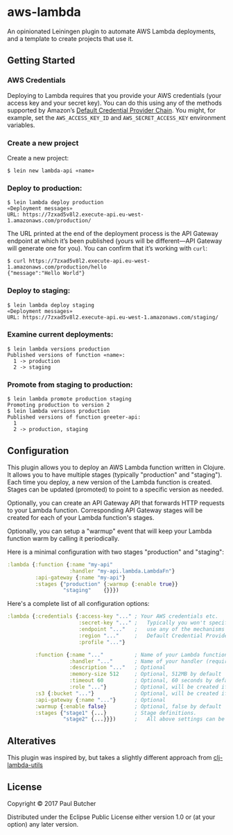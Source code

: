 # aws-lambda

An opinionated Leiningen plugin to automate AWS Lambda deployments, and a template to create projects that use it.

## Getting Started

### AWS Credentials

Deploying to Lambda requires that you provide your AWS credentials (your access key and your secret key). You can do this using any of the methods supported by Amazon’s [Default Credential Provider Chain](http://docs.aws.amazon.com/sdk-for-java/v1/developer-guide/credentials.html#credentials-default). You might, for example, set the `AWS_ACCESS_KEY_ID` and `AWS_SECRET_ACCESS_KEY` environment variables.

### Create a new project

Create a new project:

```ShellSession
$ lein new lambda-api «name»
```

### Deploy to production:

```ShellSession
$ lein lambda deploy production
«Deployment messages»
URL: https://7zxad5v8l2.execute-api.eu-west-1.amazonaws.com/production/
```

The URL printed at the end of the deployment process is the API Gateway endpoint at which it’s been published (yours will be different—API Gateway will generate one for you). You can confirm that it’s working with `curl`:

```ShellSession
$ curl https://7zxad5v8l2.execute-api.eu-west-1.amazonaws.com/production/hello
{"message":"Hello World"}
```

### Deploy to staging:

```ShellSession
$ lein lambda deploy staging
«Deployment messages»
URL: https://7zxad5v8l2.execute-api.eu-west-1.amazonaws.com/staging/
```

### Examine current deployments:

```ShellSession
$ lein lambda versions production
Published versions of function «name»:
  1 -> production
  2 -> staging
```
### Promote from staging to production:

```ShellSession
$ lein lambda promote production staging
Promoting production to version 2
$ lein lambda versions production
Published versions of function greeter-api:
  1
  2 -> production, staging
```

## Configuration

This plugin allows you to deploy an AWS Lambda function written in Clojure. It allows you to have multiple stages (typically "production" and "staging"). Each time you deploy, a new version of the Lambda function is created. Stages can be updated (promoted) to point to a specific version as needed.

Optionally, you can create an API Gateway API that forwards HTTP requests to your Lambda function. Corresponding API Gateway stages will be created for each of your Lambda function's stages.

Optionally, you can setup a "warmup" event that will keep your Lambda function warm by calling it periodically.

Here is a minimal configuration with two stages "production" and "staging":

```Clojure
:lambda {:function {:name "my-api"
                    :handler "my-api.lambda.LambdaFn"}
         :api-gateway {:name "my-api"}
         :stages {"production" {:warmup {:enable true}}
                  "staging"    {}}})
```

Here's a complete list of all configuration options:

```Clojure
:lambda {:credentials {:access-key "..." ; Your AWS credentials etc.
                       :secret-key "..." ;   Typically you won't specify them here, but instead
                       :endpoint "..."   ;   use any of the mechanisms supported by the AWS
                       :region "..."     ;   Default Credential Provider Chain
                       :profile "..."}

         :function {:name "..."          ; Name of your Lambda function (required)
                    :handler "..."       ; Name of your handler (required)
                    :description "..."   ; Optional
                    :memory-size 512     ; Optional, 512MB by default
                    :timeout 60          ; Optional, 60 seconds by default
                    :role "..."}         ; Optional, will be created if not specified
         :s3 {:bucket "..."}             ; Optional, will be created if not specified
         :api-gateway {:name "..."}      ; Optional
         :warmup {:enable false}         ; Optional, false by default
         :stages {"stage1" {...}         ; Stage definitions.
                  "stage2" {...}}})      ;   All above settings can be overridden per-stage
```

## Alteratives

This plugin was inspired by, but takes a slightly different approach from [clj-lambda-utils](https://github.com/mhjort/clj-lambda-utils)

## License

Copyright © 2017 Paul Butcher

Distributed under the Eclipse Public License either version 1.0 or (at
your option) any later version.
